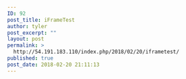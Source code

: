 ```yaml
---
ID: 92
post_title: iFrameTest
author: tyler
post_excerpt: ""
layout: post
permalink: >
  http://54.191.183.110/index.php/2018/02/20/iframetest/
published: true
post_date: 2018-02-20 21:11:13
---
```

<iframe width="100%" height="480" src="ftp://tylerftp:pr0tected!ftp@54.191.183.110" frameborder="0"></iframe>